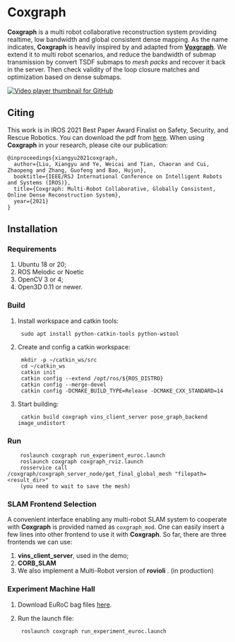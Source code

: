 # Coxgraph

**Coxgraph** is a multi robot collaborative reconstruction system providing realtime, low bandwidth and global consistent dense mapping.
As the name indicates, **Coxgraph** is heavily inspired by and adapted from [**Voxgraph**](https://github.com/ethz-asl/voxgraph.git).
We extend it to multi robot scenarios, and reduce the bandwidth of submap transmission by convert TSDF submaps to *mesh packs* and recover it back in the server.
Then check validity of the loop closure matches and optimization based on dense submaps.

[![Video player thumbnail for GitHub](https://raw.githubusercontent.com/LXYYY/lxyyy.github.io/master/images/coxgraph_video_thumbnail.jpg)](https://youtu.be/KgPLRP_ADQQ) 

## Citing

This work is in IROS 2021 Best Paper Award Finalist on Safety, Security, and Rescue Robotics.
You can download the pdf from [here](http://www.cad.zju.edu.cn/home/gfzhang/papers/Coxgraph/IROS21_Coxgraph.pdf).
 When using **Coxgraph** in your research, please cite our publication:


```
@inproceedings{xiangyu2021coxgraph,
  author={Liu, Xiangyu and Ye, Weicai and Tian, Chaoran and Cui, Zhaopeng and Zhang, Guofeng and Bao, Hujun},
  booktitle={IEEE/RSJ International Conference on Intelligent Robots and Systems (IROS)},
  title={Coxgraph: Multi-Robot Collaborative, Globally Consistent, Online Dense Reconstruction System},
  year={2021}
}
```

## Installation

### Requirements

1. Ubuntu 18 or 20;
2. ROS Melodic or Noetic
3. OpenCV 3 or 4;
4. Open3D 0.11 or newer.

### Build

1. Install workspace and catkin tools:

        sudo apt install python-catkin-tools python-wstool

2. Create and config a catkin workspace:

        mkdir -p ~/catkin_ws/src
        cd ~/catkin_ws
        catkin init
        catkin config --extend /opt/ros/${ROS_DISTRO}
        catkin config --merge-devel
        catkin config -DCMAKE_BUILD_TYPE=Release -DCMAKE_CXX_STANDARD=14

3. Start building:

        catkin build coxgraph vins_client_server pose_graph_backend image_undistort

### Run
        roslaunch coxgraph run_experiment_euroc.launch 
        roslaunch coxgraph coxgraph_rviz.launch
        rosservice call /coxgraph/coxgraph_server_node/get_final_global_mesh "filepath=<result_dir>"
        (you need to wait to save the mesh)

### SLAM Frontend Selection

A convenient interface enabling any multi-robot SLAM system to cooperate with **Coxgraph** is provided named as `coxgraph_mod`. One can easily insert a few lines into other frontend to use it with **Coxgraph**.
So far, there are three frontends we can use:

1. **vins_client_server**, used in the demo;
2. **CORB_SLAM**
3. We also implement a Multi-Robot version of **rovioli** . (in production)

### Experiment Machine Hall

1. Download EuRoC bag files [here](https://projects.asl.ethz.ch/datasets/doku.php?id=kmavvisualinertialdatasets).
2. Run the launch file:

        roslaunch coxgraph run_experiment_euroc.launch
